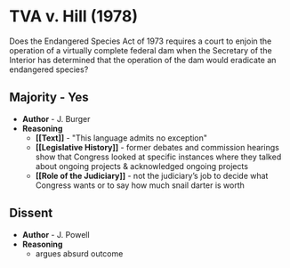 # TVA v. Hill (1978)
Does the Endangered Species Act of 1973 requires a court to enjoin the operation of a virtually complete federal dam when the Secretary of the Interior has determined that the operation of the dam would eradicate an endangered species?

## Majority - Yes
* **Author** - J. Burger
* **Reasoning**
	* **[[Text]]** - "This language admits no exception"
	* **[[Legislative History]]** - former debates and commission hearings show that Congress looked at specific instances where they talked about ongoing projects & acknowledged ongoing projects
	* **[[Role of the Judiciary]]** - not the judiciary’s job to decide what Congress wants or to say how much snail darter is worth 

## Dissent
* **Author** - J. Powell
* **Reasoning**
	* argues absurd outcome